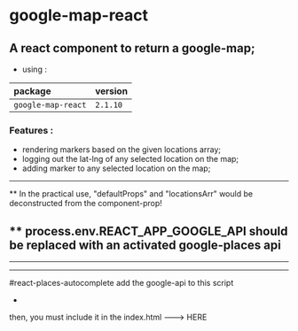 # google-map-react

## A react component to return a google-map;
- using :

| package  | version     | 
| :-------- | :------- | 
| `google-map-react` | `2.1.10` | 

### Features :
- rendering markers based on the given locations array;
- logging out the lat-lng of any selected location on the map;
- adding marker to any selected location on the map;
---
** In the practical use, "defaultProps" and "locationsArr" would be deconstructed from the component-prop!

** process.env.REACT_APP_GOOGLE_API should be replaced with an activated google-places api 
---
---
---
#react-places-autocomplete
add the google-api to this script
- <script src="https://maps.googleapis.com/maps/api/js?key=YOUR_API_KEY&libraries=places"></script>
then, you must include it in the index.html ---> <body>HERE</body>
